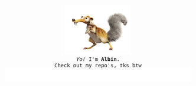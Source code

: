 <p align="center">
  <br>
  
  <img width="180" src="assets/pe.png">
 
  <br>
  <samp>
    <i>Yo!</i> I'm <b>Albin</b>.
    <br> 
    Check out my repo's, tks btw
    <img width="max" src="assets/flow.svg">
    <br>
    <br>
  </samp>
  
  <br>
  <br>
  
</p>
